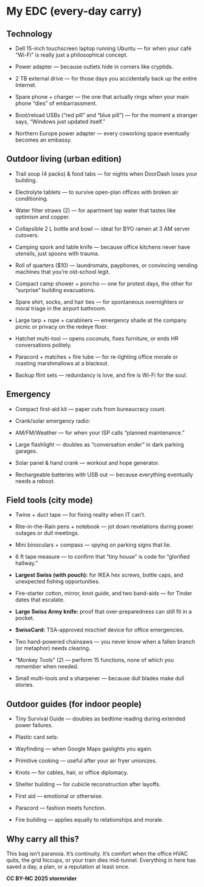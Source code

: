 # My EDC (every-day carry)

## Technology

* Dell 15-inch touchscreen laptop running Ubuntu — for when your café “Wi-Fi” is really just a philosophical concept.

* Power adapter — because outlets hide in corners like cryptids.

* 2 TB external drive — for those days you accidentally back up the entire Internet.

* Spare phone + charger — the one that actually rings when your main phone “dies” of embarrassment.

* Boot/reload USBs (“red pill” and “blue pill”) — for the moment a stranger says, “Windows just updated itself.”

* Northern Europe power adapter — every coworking space eventually becomes an embassy.

## Outdoor living (urban edition)

* Trail soup (4 packs) & food tabs — for nights when DoorDash loses your building.

* Electrolyte tablets — to survive open-plan offices with broken air conditioning.

* Water filter straws (2) — for apartment tap water that tastes like optimism and copper.

* Collapsible 2 L bottle and bowl — ideal for BYO ramen at 3 AM server cutovers.

* Camping spork and table knife — because office kitchens never have utensils, just spoons with trauma.

* Roll of quarters ($10) — laundromats, payphones, or convincing vending machines that you’re old-school legit.

* Compact camp shower + poncho — one for protest days, the other for “surprise” building evacuations.

* Spare shirt, socks, and hair ties — for spontaneous overnighters or moral triage in the airport bathroom.

* Large tarp + rope + carabiners — emergency shade at the company picnic or privacy on the redeye floor.

* Hatchet multi-tool — opens coconuts, fixes furniture, or ends HR conversations politely.

* Paracord + matches + fire tube — for re-lighting office morale or roasting marshmallows at a blackout.

* Backup flint sets — redundancy is love, and fire is Wi-Fi for the soul.

## Emergency

* Compact first-aid kit — paper cuts from bureaucracy count.

* Crank/solar emergency radio:

* AM/FM/Weather — for when your ISP calls “planned maintenance.”

* Large flashlight — doubles as “conversation ender” in dark parking garages.

* Solar panel &  hand crank — workout and hope generator.

* Rechargeable batteries with USB out — because everything eventually needs a reboot.
              
## Field tools (city mode)

* Twine + duct tape — for fixing reality when IT can’t.

* Rite-in-the-Rain pens + notebook — jot down revelations during power outages or dull meetings.

* Mini binoculars + compass — spying on parking signs that lie.

* 6 ft tape measure — to confirm that “tiny house” is code for “glorified hallway.”

* **Largest Swiss (with pouch):** for IKEA hex screws, bottle caps, and unexpected fishing opportunities.

* Fire-starter cotton, mirror, knot guide, and two band-aids — for Tinder dates that escalate.

* **Large Swiss Army knife:** proof that over-preparedness can still fit in a pocket.

* **SwissCard:** TSA-approved mischief device for office emergencies.

* Two hand-powered chainsaws — you never know when a fallen branch (or metaphor) needs clearing.

* “Monkey Tools” (2) — perform 15 functions, none of which you remember when needed.

* Small multi-tools and a sharpener — because dull blades make dull stories.

## Outdoor guides (for indoor people)

* Tiny Survival Guide — doubles as bedtime reading during extended power failures.

* Plastic card sets:

* Wayfinding — when Google Maps gaslights you again.

* Primitive cooking — useful after your air fryer unionizes.

* Knots — for cables, hair, or office diplomacy.

* Shelter building — for cubicle reconstruction after layoffs.

* First aid — emotional or otherwise.

* Paracord — fashion meets function.

* Fire building — applies equally to relationships and morale.

## Why carry all this?

This bag isn’t paranoia. It’s continuity. It’s comfort when the office HVAC quits, the grid hiccups, or your train dies mid-tunnel. Everything in here has saved a day, a plan, or a reputation at least once.

**CC BY-NC 2025 stormrider**
